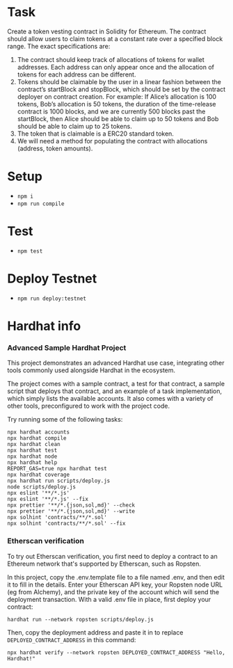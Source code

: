 # Task

Create a token vesting contract in Solidity for Ethereum. The contract should allow users to claim tokens at a constant rate over a specified block range. The exact specifications are:

1. The contract should keep track of allocations of tokens for wallet addresses. Each address can only appear once and the allocation of tokens for each address can be different.
2. Tokens should be claimable by the user in a linear fashion between the contract’s startBlock and stopBlock, which should be set by the contract deployer on contract creation.
   For example: If Alice’s allocation is 100 tokens, Bob’s allocation is 50 tokens, the duration of the time-release contract is 1000 blocks, and we are currently 500 blocks past the startBlock, then Alice should be able to claim up to 50 tokens and Bob should be able to claim up to 25 tokens.
3. The token that is claimable is a ERC20 standard token.
4. We will need a method for populating the contract with allocations (address, token
   amounts).

# Setup

- `npm i`
- `npm run compile`

# Test

- `npm test`

# Deploy Testnet

- `npm run deploy:testnet`

# Hardhat info

### Advanced Sample Hardhat Project

This project demonstrates an advanced Hardhat use case, integrating other tools commonly used alongside Hardhat in the ecosystem.

The project comes with a sample contract, a test for that contract, a sample script that deploys that contract, and an example of a task implementation, which simply lists the available accounts. It also comes with a variety of other tools, preconfigured to work with the project code.

Try running some of the following tasks:

```shell
npx hardhat accounts
npx hardhat compile
npx hardhat clean
npx hardhat test
npx hardhat node
npx hardhat help
REPORT_GAS=true npx hardhat test
npx hardhat coverage
npx hardhat run scripts/deploy.js
node scripts/deploy.js
npx eslint '**/*.js'
npx eslint '**/*.js' --fix
npx prettier '**/*.{json,sol,md}' --check
npx prettier '**/*.{json,sol,md}' --write
npx solhint 'contracts/**/*.sol'
npx solhint 'contracts/**/*.sol' --fix
```

### Etherscan verification

To try out Etherscan verification, you first need to deploy a contract to an Ethereum network that's supported by Etherscan, such as Ropsten.

In this project, copy the .env.template file to a file named .env, and then edit it to fill in the details. Enter your Etherscan API key, your Ropsten node URL (eg from Alchemy), and the private key of the account which will send the deployment transaction. With a valid .env file in place, first deploy your contract:

```shell
hardhat run --network ropsten scripts/deploy.js
```

Then, copy the deployment address and paste it in to replace `DEPLOYED_CONTRACT_ADDRESS` in this command:

```shell
npx hardhat verify --network ropsten DEPLOYED_CONTRACT_ADDRESS "Hello, Hardhat!"
```
